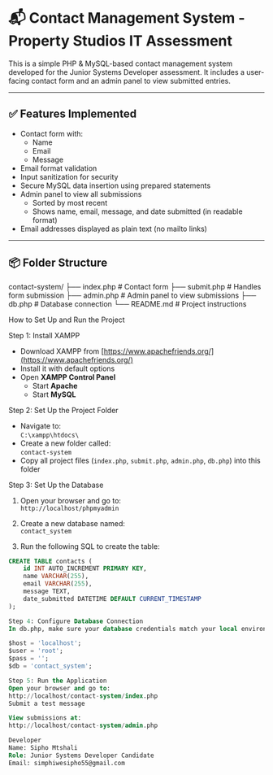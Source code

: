 # 📬 Contact Management System - Property Studios IT Assessment

This is a simple PHP & MySQL-based contact management system developed for the Junior Systems Developer assessment. It includes a user-facing contact form and an admin panel to view submitted entries.

---

## ✅ Features Implemented

- Contact form with:
  - Name
  - Email
  - Message
- Email format validation
- Input sanitization for security
- Secure MySQL data insertion using prepared statements
- Admin panel to view all submissions
  - Sorted by most recent
  - Shows name, email, message, and date submitted (in readable format)
- Email addresses displayed as plain text (no mailto links)

---

## 📦 Folder Structure

contact-system/
├── index.php # Contact form
├── submit.php # Handles form submission
├── admin.php # Admin panel to view submissions
├── db.php # Database connection
└── README.md # Project instructions



How to Set Up and Run the Project

Step 1: Install XAMPP

- Download XAMPP from [https://www.apachefriends.org/](https://www.apachefriends.org/)
- Install it with default options
- Open **XAMPP Control Panel**
  - Start **Apache**
  - Start **MySQL**


Step 2: Set Up the Project Folder
- Navigate to:  
  `C:\xampp\htdocs\`
- Create a new folder called:  
  `contact-system`
- Copy all project files (`index.php`, `submit.php`, `admin.php`, `db.php`) into this folder


Step 3: Set Up the Database

1. Open your browser and go to:  
   `http://localhost/phpmyadmin`

2. Create a new database named:  
   `contact_system`

3. Run the following SQL to create the table:
```sql
CREATE TABLE contacts (
    id INT AUTO_INCREMENT PRIMARY KEY,
    name VARCHAR(255),
    email VARCHAR(255),
    message TEXT,
    date_submitted DATETIME DEFAULT CURRENT_TIMESTAMP
);

Step 4: Configure Database Connection
In db.php, make sure your database credentials match your local environment:

$host = 'localhost';
$user = 'root';
$pass = '';
$db = 'contact_system';

Step 5: Run the Application
Open your browser and go to:
http://localhost/contact-system/index.php
Submit a test message

View submissions at:
http://localhost/contact-system/admin.php

Developer
Name: Sipho Mtshali
Role: Junior Systems Developer Candidate
Email: simphiwesipho55@gmail.com